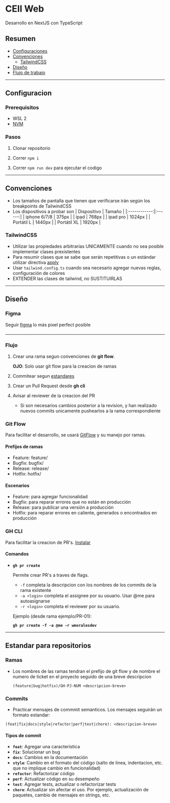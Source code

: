 # CEII Web
Desarrollo en NextJS con TypeScript

## Resumen
- [Configuraciones](#configuracion)
- [Convenciones](#convenciones)
    - [TailwindCSS](#tailwindcss)
- [Diseño](#diseño)
- [Flujo de trabajo](#flujo-de-trabajo)

---
## Configuracion

### Prerequisitos
- WSL 2
- [NVM](https://github.com/nvm-sh/nvm)

### Pasos
1. Clonar repositorio

2. Correr `npm i`

3. Correr `npm run dev` para ejecutar el codigo

---
## Convenciones

- Los tamaños de pantalla que tienen que verificarse irán según los breakpoints de TailwindCSS
- Los dispositivos a probar son
    |  Dispositivo | Tamaño |
    |:------------:|:------:|
    | iphone 6/7/8 |  375px |
    |     ipad     |  768px |
    |   ipad pro   | 1024px |
    |  Portátil L  | 1440px |
    |  Portátil XL | 1920px |

### TailwindCSS
- Utilizar las propiedades arbitrarias UNICAMENTE cuando no sea posible implementar clases prexistentes
- Para resumir clases que se sabe que serán repetitivas o un estándar utilizar directiva [apply](https://tailwindcss.com/docs/reusing-styles)
- Usar `tailwind.config.ts` cuando sea necesario agregar nuevas reglas, configuración de colores
- EXTENDER las clases de tailwind, no SUSTITUIRLAS

---
## Diseño

### Figma

Seguir [figma](https://www.figma.com/file/y33oRxqjrUhaQQIP6Qii07/CEII-UCA?node-id=0%3A1) lo más pixel perfect posible

### 

---
### Flujo
1. Crear una rama segun convenciones de **git flow**.

    **OJO**: Solo usar git flow para la creacion de ramas

2. Commitear segun [estandares](#estandar-para-repositorios)

3. Crear un Pull Request desde **gh cli**

4. Avisar al reviewer de la creacion del PR
    - Si son necesarios cambios posterior a la revision, y han realizado nuevos commits unicamente pushearlos a la rama correspondiente


### Git Flow
Para facilitar el desarrollo, se usará [GitFlow](https://danielkummer.github.io/git-flow-cheatsheet/) y su manejo por ramas.

#### Prefijos de ramas
- Feature: feature/
- Bugfix: bugfix/
- Release: release/
- Hotfix: hotfix/

#### Escenarios
- Feature: para agregar funcionalidad
- Bugfix: para reparar errores que no están en producción
- Release: para publicar una versión a producción
- Hotfix: para reparar errores en caliente, generados o encontrados en producción

### GH CLI
Para facilitar la creacion de PR's. [Instalar](https://cli.github.com/)

#### Comandos

- **`gh pr create`**
    
    Permite crear PR's a traves de flags.
    - `-f` completa la descripcion con los nombres de los commits de la rama existente
    - `-a <login>` completa el assignee por su usuario. Usar @me para autoasignarse
    - `-r <login>` completa el reviewer por su usuario.

    Ejemplo (desde rama ejemplo/PR-01):
    
    **`gh pr create -f -a @me -r wmoralesdev`**

---

## Estandar para repositorios

### Ramas
- Los nombres de las ramas tendran el prefijo de git flow y de nombre el numero de ticket en el proyecto seguido de una breve descripcion 

    `(feature|bug|hotfix)/GH-PJ-NUM <descripcion-breve>`


### Commits
- Practicar mensajes de commmit semanticos. Los mensajes seguirán un formato estandar:

`(feat|fix|docs|style|refactor|perf|test|chore): <descripcion-breve>`

#### Tipos de commit
- **`feat`**: Agregar una característica
- **`fix`**: Solucionar un bug
- **`docs`**: Cambios en la documentación
- **`style`**: Cambio en el formato del código (salto de linea, indentacion, etc. que no implique cambio en funcionalidad)
- **`refactor`**: Refactorizar código
- **`perf`**: Actualizar código en su desempeño
- **`test`**: Agregar tests, actualizar o refactorizar tests
- **`chore`**: Actualizar sin afectar el uso. Por ejemplo, actualización de paquetes, cambio de mensajes en strings, etc.
